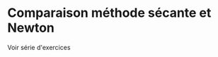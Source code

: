 Comparaison méthode sécante et Newton
=======================================

Voir série d'exercices
